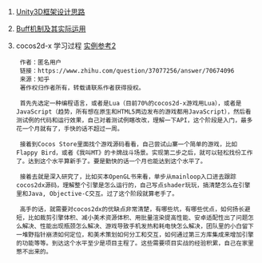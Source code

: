 1. [Unity3D框架设计思路](http://www.cnblogs.com/skynet/p/5406495.html)
2. [Buff机制及其实际运用](http://bbs.gameres.com/forum.php?mod=viewthread&tid=215027)
3. cocos2d-x 学习过程 [实例参考2](https://www.zhihu.com/question/21114802)
        
        作者：匿名用户
        链接：https://www.zhihu.com/question/37077256/answer/70674096
        来源：知乎
        著作权归作者所有，转载请联系作者获得授权。

        首先先选定一种编程语言，或者是Lua（目前70%的cocos2d-x游戏用Lua），或者是JavaScript（趋势，所有想在原生和HTML5两边发布的游戏都用JavaScript），然后看测试例的代码和运行效果，自己对着测试例瞎改改，理解一下API，这个阶段是入门，最多花一个月就有了，手快的话不超过一周。

        接着到Cocos Store里面找个游戏源码看看，自己尝试山寨一个简单的游戏，比如Flappy Bird，或者《我叫MT》的卡牌战斗场景。实现第二步之后，就可以轻松找份工作了。达到这个水平算新手了。要是勤快的话一个月也能达到这个水平了。

        接着去就是深入研究了，比如买本OpenGL书来看，单步从mainloop入口进去跟踪cocos2dx源码，理解整个引擎是怎么运行的，自己写点shader玩玩，搞清楚怎么在引擎里和Java, Objective-C交互。过了这个阶段就算老手了。

        高手的话，就需要对cocos2dx的优缺点非常清楚，有哪些坑，有哪些优点，如何扬长避短，比如裁剪引擎体积、减小美术资源体积、用批量渲染提高性能、安卓适配性出了问题怎么解决、性能出现瓶颈怎么解决、游戏导致手机发热和耗电快怎么解决，团队里的小白留下一堆野指针崩溃如何定位，和美术策划如何分工和交互，如何通过第三方库集成来增加引擎的功能等等。到达这个水平至少是项目主程了。这些需要项目实战的经验积累，自己在家里憋不出来的。